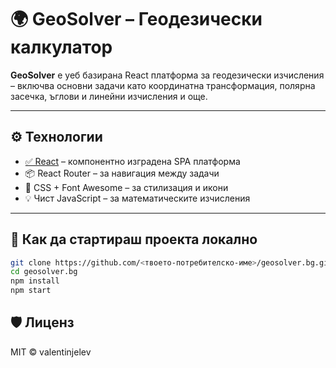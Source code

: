 # 🌍 GeoSolver – Геодезически калкулатор

**GeoSolver** е уеб базирана React платформа за геодезически изчисления – включва основни задачи като координатна трансформация, полярна засечка, ъглови и линейни изчисления и още.

---

## ⚙️ Технологии

- [✅ React](https://reactjs.org/) – компонентно изградена SPA платформа
- 📦 React Router – за навигация между задачи
- 🎨 CSS + Font Awesome – за стилизация и икони
- 💡 Чист JavaScript – за математическите изчисления

---

## 🚀 Как да стартираш проекта локално

```bash
git clone https://github.com/<твоето-потребителско-име>/geosolver.bg.git
cd geosolver.bg
npm install
npm start
```

## 🛡️ Лиценз
MIT © valentinjelev
